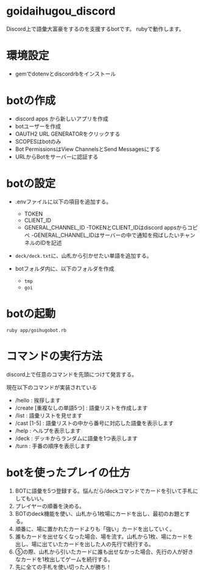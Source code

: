 # goidaihugou_discord
Discord上で語彙大富豪をするのを支援するbotです。
rubyで動作します。


# 環境設定
- gemでdotenvとdiscordrbをインストール


# botの作成
- discord apps から新しいアプリを作成
- botユーザーを作成
- OAUTH2 URL GENERATORをクリックする
- SCOPESはbotのみ
- Bot PermissionsはView ChannelsとSend Messagesにする
- URLからBotをサーバーに認証する

# botの設定
- .envファイルに以下の項目を追加する。
  - TOKEN
  - CLIENT_ID 
  - GENERAL_CHANNEL_ID
-TOKENとCLIENT_IDはdiscord appsからコピペ
-GENERAL_CHANNEL_IDはサーバーの中で通知を飛ばしたいチャンネルのIDを記述

- `deck/deck.txt`に、山札から引かせたい単語を追加する。

- botフォルダ内に、以下のフォルダを作成
  - `tmp`
  - `goi`

# botの起動
`ruby app/goihugobot.rb`

# コマンドの実行方法
discord上で任意のコマンドを先頭につけて発言する。

現在以下のコマンドが実装されている

  - /hello : 挨拶します
  - /create [重複なしの単語5つ] : 語彙リストを作成します
  - /list : 語彙リストを見せます
  - /cast [1-5] : 語彙リストの中から番号に対応した語彙を表示します
  - /help : ヘルプを表示します
  - /deck : デッキからランダムに語彙を1つ表示します
  - /turn : 手番の順序を表示します

# botを使ったプレイの仕方
1. BOTに語彙を5つ登録する。悩んだら/deckコマンドでカードを引いて手札にしてもいい。
2. プレイヤーの順番を決める。
3. BOTのdeck機能を使い、山札から1枚場にカードを出し、最初のお題とする。
4. 順番に、場に置かれたカードよりも「強い」カードを出していく。
5. 誰もカードを出せなくなった場合、場を流す。山札から1枚、場にカードを出し、場に出ていたカードを出した人の先行で続行する。
6. ⑤の際、山札から引いたカードに誰も出せなかった場合、先行の人が好きなカードを1枚出してゲームを続行する。
7. 先に全ての手札を使い切った人が勝ち！
